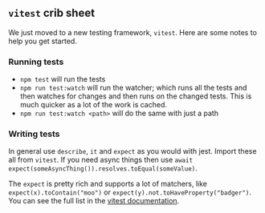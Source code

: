 ## `vitest` crib sheet

We just moved to a new testing framework, `vitest`. Here are some notes to help you get started.

### Running tests

- `npm test` will run the tests
- `npm run test:watch` will run the watcher; which runs all the tests and then watches for changes and then runs on the
  changed tests. This is much quicker as a lot of the work is cached.
- `npm run test:watch <path>` will do the same with just a path

### Writing tests

In general use `describe`, `it` and `expect` as you would with jest. Import these all from `vitest`. If you need async
things then use `await expect(someAsyncThing()).resolves.toEqual(someValue)`.

The `expect` is pretty rich and supports a lot of matchers, like `expect(x).toContain("moo")` or
`expect(y).not.toHaveProperty("badger")`. You can see the full list in the
[vitest documentation](https://vitest.dev/api/expect.html).
